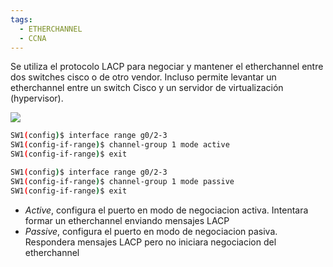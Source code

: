 ```yaml
---
tags:
  - ETHERCHANNEL
  - CCNA
---
```


Se utiliza el protocolo LACP para negociar y mantener el etherchannel entre dos switches cisco o de otro vendor. Incluso permite levantar un etherchannel entre un switch Cisco y un servidor de virtualización (hypervisor).

![](Screenshot%20from%202024-01-04%2017-26-30.png)

``` bash
SW1(config)$ interface range g0/2-3
SW1(config-if-range)$ channel-group 1 mode active     
SW1(config-if-range)$ exit

SW1(config)$ interface range g0/2-3
SW1(config-if-range)$ channel-group 1 mode passive 
SW1(config-if-range)$ exit
```

- _Active_, configura el puerto en modo de negociacion activa. Intentara formar un etherchannel enviando mensajes LACP
- _Passive_, configura el puerto en modo de negociacion pasiva. Respondera mensajes LACP pero no iniciara negociacion del etherchannel